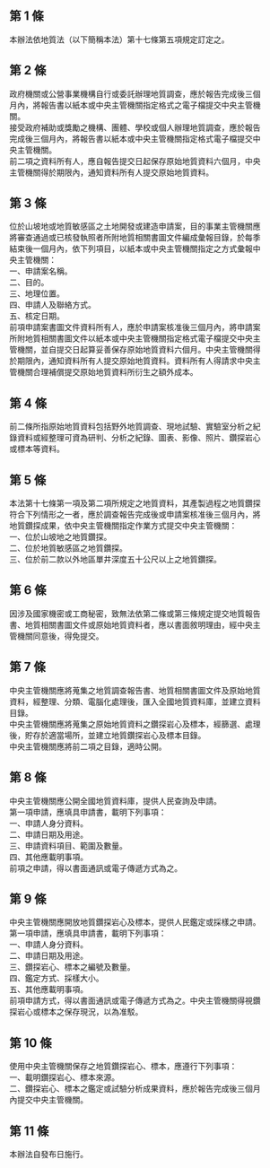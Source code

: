 第 1 條
-------
本辦法依地質法（以下簡稱本法）第十七條第五項規定訂定之。

第 2 條
-------
政府機關或公營事業機構自行或委託辦理地質調查，應於報告完成後三個  
月內，將報告書以紙本或中央主管機關指定格式之電子檔提交中央主管機  
關。  
接受政府補助或獎勵之機構、團體、學校或個人辦理地質調查，應於報告  
完成後三個月內，將報告書以紙本或中央主管機關指定格式電子檔提交中  
央主管機關。  
前二項之資料所有人，應自報告提交日起保存原始地質資料六個月，中央  
主管機關得於期限內，通知資料所有人提交原始地質資料。

第 3 條
-------
位於山坡地或地質敏感區之土地開發或建造申請案，目的事業主管機關應  
將審查通過或已核發執照者所附地質相關書圖文件編成彙報目錄，於每季  
結束後一個月內，依下列項目，以紙本或中央主管機關指定之方式彙報中  
央主管機關：  
一、申請案名稱。  
二、目的。  
三、地理位置。  
四、申請人及聯絡方式。  
五、核定日期。  
前項申請案書圖文件資料所有人，應於申請案核准後三個月內，將申請案  
所附地質相關書圖文件以紙本或中央主管機關指定格式電子檔提交中央主  
管機關，並自提交日起算妥善保存原始地質資料六個月。中央主管機關得  
於期限內，通知資料所有人提交原始地質資料。資料所有人得請求中央主  
管機關合理補償提交原始地質資料所衍生之額外成本。

第 4 條
-------
前二條所指原始地質資料包括野外地質調查、現地試驗、實驗室分析之紀  
錄資料或經整理可資為研判、分析之紀錄、圖表、影像、照片、鑽探岩心  
或標本等資料。

第 5 條
-------
本法第十七條第一項及第二項所規定之地質資料，其產製過程之地質鑽探  
符合下列情形之一者，應於調查報告完成後或申請案核准後三個月內，將  
地質鑽探成果，依中央主管機關指定作業方式提交中央主管機關：  
一、位於山坡地之地質鑽探。  
二、位於地質敏感區之地質鑽探。  
三、位於前二款以外地區單井深度五十公尺以上之地質鑽探。

第 6 條
-------
因涉及國家機密或工商秘密，致無法依第二條或第三條規定提交地質報告  
書、地質相關書圖文件或原始地質資料者，應以書面敘明理由，經中央主  
管機關同意後，得免提交。

第 7 條
-------
中央主管機關應將蒐集之地質調查報告書、地質相關書圖文件及原始地質  
資料，經整理、分類、電腦化處理後，匯入全國地質資料庫，並建立資料  
目錄。  
中央主管機關應將蒐集之原始地質資料之鑽探岩心及標本，經篩選、處理  
後，貯存於適當場所，並建立地質鑽探岩心及標本目錄。  
中央主管機關應將前二項之目錄，適時公開。

第 8 條
-------
中央主管機關應公開全國地質資料庫，提供人民查詢及申請。  
第一項申請，應填具申請書，載明下列事項：  
一、申請人身分資料。  
二、申請日期及用途。  
三、申請資料項目、範圍及數量。  
四、其他應載明事項。  
前項之申請，得以書面通訊或電子傳遞方式為之。

第 9 條
-------
中央主管機關應開放地質鑽探岩心及標本，提供人民鑑定或採樣之申請。  
第一項申請，應填具申請書，載明下列事項：  
一、申請人身分資料。  
二、申請日期及用途。  
三、鑽探岩心、標本之編號及數量。  
四、鑑定方式、採樣大小。  
五、其他應載明事項。  
前項申請方式，得以書面通訊或電子傳遞方式為之。中央主管機關得視鑽  
探岩心或標本之保存現況，以為准駁。

第 10 條
--------
使用中央主管機關保存之地質鑽探岩心、標本，應遵行下列事項：  
一、載明鑽探岩心、標本來源。  
二、鑽探岩心、標本之鑑定或試驗分析成果資料，應於報告完成後三個月  
    內提交中央主管機關。

第 11 條
--------
本辦法自發布日施行。

